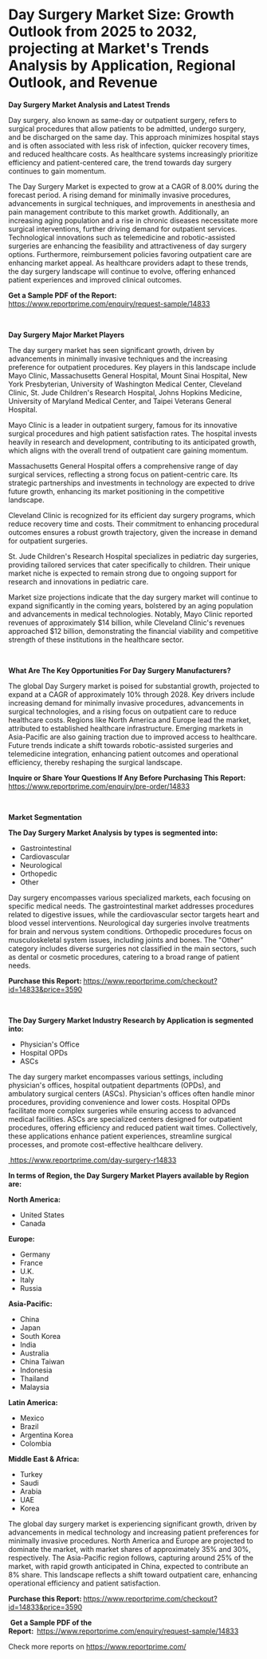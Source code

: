 <p><h1>Day Surgery Market Size: Growth Outlook from 2025 to 2032, projecting at Market's Trends Analysis by Application, Regional Outlook, and Revenue</h1></p><p><strong>Day Surgery Market Analysis and Latest Trends</strong></p>
<p><p>Day surgery, also known as same-day or outpatient surgery, refers to surgical procedures that allow patients to be admitted, undergo surgery, and be discharged on the same day. This approach minimizes hospital stays and is often associated with less risk of infection, quicker recovery times, and reduced healthcare costs. As healthcare systems increasingly prioritize efficiency and patient-centered care, the trend towards day surgery continues to gain momentum.</p><p>The Day Surgery Market is expected to grow at a CAGR of 8.00% during the forecast period. A rising demand for minimally invasive procedures, advancements in surgical techniques, and improvements in anesthesia and pain management contribute to this market growth. Additionally, an increasing aging population and a rise in chronic diseases necessitate more surgical interventions, further driving demand for outpatient services. Technological innovations such as telemedicine and robotic-assisted surgeries are enhancing the feasibility and attractiveness of day surgery options. Furthermore, reimbursement policies favoring outpatient care are enhancing market appeal. As healthcare providers adapt to these trends, the day surgery landscape will continue to evolve, offering enhanced patient experiences and improved clinical outcomes.</p></p>
<p><strong>Get a Sample PDF of the Report:&nbsp;</strong> <a href="https://www.reportprime.com/enquiry/request-sample/14833?utm_campaign=3281&utm_medium=2&utm_source=Github&utm_content=ia&utm_term=20032025&utm_id=day-surgery">https://www.reportprime.com/enquiry/request-sample/14833</a></p>
<p>&nbsp;</p>
<p><strong>Day Surgery Major Market Players</strong></p>
<p><p>The day surgery market has seen significant growth, driven by advancements in minimally invasive techniques and the increasing preference for outpatient procedures. Key players in this landscape include Mayo Clinic, Massachusetts General Hospital, Mount Sinai Hospital, New York Presbyterian, University of Washington Medical Center, Cleveland Clinic, St. Jude Children's Research Hospital, Johns Hopkins Medicine, University of Maryland Medical Center, and Taipei Veterans General Hospital.</p><p>Mayo Clinic is a leader in outpatient surgery, famous for its innovative surgical procedures and high patient satisfaction rates. The hospital invests heavily in research and development, contributing to its anticipated growth, which aligns with the overall trend of outpatient care gaining momentum.</p><p>Massachusetts General Hospital offers a comprehensive range of day surgical services, reflecting a strong focus on patient-centric care. Its strategic partnerships and investments in technology are expected to drive future growth, enhancing its market positioning in the competitive landscape.</p><p>Cleveland Clinic is recognized for its efficient day surgery programs, which reduce recovery time and costs. Their commitment to enhancing procedural outcomes ensures a robust growth trajectory, given the increase in demand for outpatient surgeries.</p><p>St. Jude Children's Research Hospital specializes in pediatric day surgeries, providing tailored services that cater specifically to children. Their unique market niche is expected to remain strong due to ongoing support for research and innovations in pediatric care.</p><p>Market size projections indicate that the day surgery market will continue to expand significantly in the coming years, bolstered by an aging population and advancements in medical technologies. Notably, Mayo Clinic reported revenues of approximately $14 billion, while Cleveland Clinic's revenues approached $12 billion, demonstrating the financial viability and competitive strength of these institutions in the healthcare sector.</p></p>
<p>&nbsp;</p>
<p><strong>What Are The Key Opportunities For Day Surgery Manufacturers?</strong></p>
<p><p>The global Day Surgery market is poised for substantial growth, projected to expand at a CAGR of approximately 10% through 2028. Key drivers include increasing demand for minimally invasive procedures, advancements in surgical technologies, and a rising focus on outpatient care to reduce healthcare costs. Regions like North America and Europe lead the market, attributed to established healthcare infrastructure. Emerging markets in Asia-Pacific are also gaining traction due to improved access to healthcare. Future trends indicate a shift towards robotic-assisted surgeries and telemedicine integration, enhancing patient outcomes and operational efficiency, thereby reshaping the surgical landscape.</p></p>
<p><strong>Inquire or Share Your Questions If Any Before Purchasing This Report:</strong> <a href="https://www.reportprime.com/enquiry/pre-order/14833?utm_campaign=3281&utm_medium=2&utm_source=Github&utm_content=ia&utm_term=20032025&utm_id=day-surgery">https://www.reportprime.com/enquiry/pre-order/14833</a></p>
<p>&nbsp;</p>
<p><strong>Market Segmentation</strong></p>
<p><strong>The Day Surgery Market Analysis by types is segmented into:</strong></p>
<p><ul><li>Gastrointestinal</li><li>Cardiovascular</li><li>Neurological</li><li>Orthopedic</li><li>Other</li></ul></p>
<p><p>Day surgery encompasses various specialized markets, each focusing on specific medical needs. The gastrointestinal market addresses procedures related to digestive issues, while the cardiovascular sector targets heart and blood vessel interventions. Neurological day surgeries involve treatments for brain and nervous system conditions. Orthopedic procedures focus on musculoskeletal system issues, including joints and bones. The "Other" category includes diverse surgeries not classified in the main sectors, such as dental or cosmetic procedures, catering to a broad range of patient needs.</p></p>
<p><strong>Purchase this Report:&nbsp;</strong><a href="https://www.reportprime.com/checkout?id=14833&price=3590&utm_campaign=3281&utm_medium=2&utm_source=Github&utm_content=ia&utm_term=20032025&utm_id=day-surgery">https://www.reportprime.com/checkout?id=14833&price=3590</a></p>
<p>&nbsp;</p>
<p><strong>The Day Surgery Market Industry Research by Application is segmented into:</strong></p>
<p><ul><li>Physician's Office</li><li>Hospital OPDs</li><li>ASCs</li></ul></p>
<p><p>The day surgery market encompasses various settings, including physician's offices, hospital outpatient departments (OPDs), and ambulatory surgical centers (ASCs). Physician's offices often handle minor procedures, providing convenience and lower costs. Hospital OPDs facilitate more complex surgeries while ensuring access to advanced medical facilities. ASCs are specialized centers designed for outpatient procedures, offering efficiency and reduced patient wait times. Collectively, these applications enhance patient experiences, streamline surgical processes, and promote cost-effective healthcare delivery.</p></p>
<p><a href="https://www.reportprime.com/day-surgery-r14833?utm_campaign=3281&utm_medium=2&utm_source=Github&utm_content=ia&utm_term=20032025&utm_id=day-surgery">&nbsp;https://www.reportprime.com/day-surgery-r14833</a></p>
<p><strong>In terms of Region, the Day Surgery Market Players available by Region are:</strong></p>
<p>
    <p> <strong> North America: </strong>
        <ul>
            <li>United States</li>
            <li>Canada</li>
        </ul>
        </p> 
    <p> <strong> Europe: </strong>
        <ul>
            <li>Germany</li>
            <li>France</li>
            <li>U.K.</li>
            <li>Italy</li>
            <li>Russia</li>
        </ul>
        </p> 
    <p> <strong> Asia-Pacific: </strong>
        <ul>
            <li>China</li>
            <li>Japan</li>
            <li>South Korea</li>
            <li>India</li>
            <li>Australia</li>
            <li>China Taiwan</li>
            <li>Indonesia</li>
            <li>Thailand</li>
            <li>Malaysia</li>
        </ul>
        </p> 
    <p> <strong> Latin America: </strong>
        <ul>
            <li>Mexico</li>
            <li>Brazil</li>
            <li>Argentina Korea</li>
            <li>Colombia</li>
        </ul>
        </p> 
    <p> <strong> Middle East & Africa: </strong>
        <ul>
            <li>Turkey</li>
            <li>Saudi</li>
            <li>Arabia</li>
            <li>UAE</li>
            <li>Korea</li>
        </ul>
    </p>
    </p>
<p><p>The global day surgery market is experiencing significant growth, driven by advancements in medical technology and increasing patient preferences for minimally invasive procedures. North America and Europe are projected to dominate the market, with market shares of approximately 35% and 30%, respectively. The Asia-Pacific region follows, capturing around 25% of the market, with rapid growth anticipated in China, expected to contribute an 8% share. This landscape reflects a shift toward outpatient care, enhancing operational efficiency and patient satisfaction.</p></p>
<p><strong>Purchase this Report: </strong><a href="https://www.reportprime.com/checkout?id=14833&price=3590&utm_campaign=3281&utm_medium=2&utm_source=Github&utm_content=ia&utm_term=20032025&utm_id=day-surgery">https://www.reportprime.com/checkout?id=14833&price=3590</a></p>
<p>&nbsp;<strong>Get a Sample PDF of the Report:&nbsp;&nbsp;</strong><a href="https://www.reportprime.com/enquiry/request-sample/14833?utm_campaign=3281&utm_medium=2&utm_source=Github&utm_content=ia&utm_term=20032025&utm_id=day-surgery">https://www.reportprime.com/enquiry/request-sample/14833</a></p>
<p><strong></strong></p>
<p>Check more reports on <a href="https://www.reportprime.com/?utm_campaign=3281&utm_medium=2&utm_source=Github&utm_content=ia&utm_term=20032025&utm_id=day-surgery">https://www.reportprime.com/</a></p>